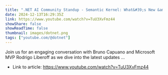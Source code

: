 ```yaml
---
title: ".NET AI Community Standup - Semantic Kernel: What&#39;s New &amp; Cool!"
date: 2024-12-13T16:29:35Z
link: https://www.youtube.com/watch?v=TuU3XvFmz44
showShare: false
showReadTime: false
thumbnail: images/dotnet.png
tags: ["youtube.com/@dotnet"]
---
```

Join us for an engaging conversation with Bruno Capuano and Microsoft MVP Rodrigo Liberoff as we dive into the latest updates ...

- Link to article: https://www.youtube.com/watch?v=TuU3XvFmz44